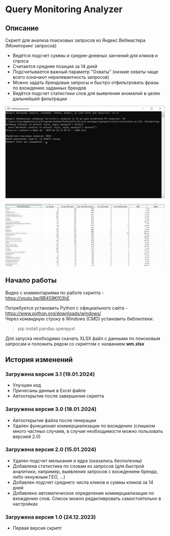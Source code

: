 # Query Monitoring Analyzer

## Описание
Скрипт для анализа поисковых запросов из Яндекс.Вебмастера (Мониторинг запросов)  
* Ведётся подсчет суммы и средне-дневных занчений для кликов и спроса
* Считается средняя позиция за 14 дней
* Подсчитывается важный параметр "Охваты" (низкие охваты чаще всего означают нерелевантность запросов)
* Можно задать брендовые запросы и быстро отфильтровать фразы по вхождению заданных брендов
* Ведётся подсчет статистики слов для выявления аномалий в целях дальнейшей фильтрации

![Окно программы](demo.png)

![Результаты](demo2.png)

## Начало работы
Видео с комментариями по работе скрипта - https://youtu.be/8B459Kf03hE  
  
Потребуется установить Python с официального сайта - https://www.python.org/downloads/windows/  
Через командную строку в Windows (CMD) установить библиотеки:
> pip install pandas openpyxl
  
Для запуска необходимо скачать XLSX файл с данными по поисковым запросам и положить рядом со скриптом с названием **wm.xlsx** 

## История изменений

### Загружена версия 3.1 (19.01.2024)
* Улучшен код
* Причесаны данные в Excel файле
* Автооткрытие после завершения скрипта

### Загружена версия 3.0 (18.01.2024)
* Автооткрытие файла после генерации
* Удален функционал коммерциализации по вхождению (слишком много частных случаев, в случае необходимости можно пользовать версией 2.0)

### Загружена версия 2.0 (15.01.2024)
* Удален подсчет мелькания и ядра (оказались бесполезны)
* Добавлена статистика по словам из запросов (для быстрой аналитики, например, выявления запросов с вхождением бренда, либо ненужным ГЕО, ...)
* Добавлен подсчет среднего числа кликов и суммы кликов за 14 дней
* Добавлено автоматическое определение коммерциализации по вхождению слов. Список можно редактивровать самостоятельно в настройках

### Загружена версия 1.0 (24.12.2023)
* Первая версия скрипт
